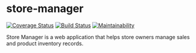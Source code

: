 # store-manager

[![Coverage Status](https://coveralls.io/repos/github/Bobjayafam/store-manager/badge.svg?branch=develop)](https://coveralls.io/github/Bobjayafam/store-manager?branch=develop) 
[![Build Status](https://travis-ci.org/Bobjayafam/store-manager.svg?branch=develop)](https://travis-ci.org/Bobjayafam/store-manager)
[![Maintainability](https://api.codeclimate.com/v1/badges/8a5062d2ba132f09c9c1/maintainability)](https://codeclimate.com/github/Bobjayafam/store-manager/maintainability)

Store Manager is a web application that helps store owners manage sales and product inventory
records. 